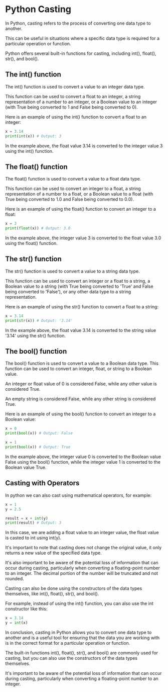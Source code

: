 # Python Casting

In Python, casting refers to the process of converting one data type to another.

This can be useful in situations where a specific data type is required for a particular operation or function.

Python offers several built-in functions for casting, including int(), float(), str(), and bool().

## The int() function

The int() function is used to convert a value to an integer data type.

This function can be used to convert a float to an integer, a string representation of a number to an integer, or a Boolean value to an integer (with True being converted to 1 and False being converted to 0).

Here is an example of using the int() function to convert a float to an integer:

```python
x = 3.14
print(int(x)) # Output: 3
```

In the example above, the float value 3.14 is converted to the integer value 3 using the int() function.

## The float() function

The float() function is used to convert a value to a float data type.

This function can be used to convert an integer to a float, a string representation of a number to a float, or a Boolean value to a float (with True being converted to 1.0 and False being converted to 0.0).

Here is an example of using the float() function to convert an integer to a float:

```python
x = 3
print(float(x)) # Output: 3.0
```

In the example above, the integer value 3 is converted to the float value 3.0 using the float() function.

## The str() function

The str() function is used to convert a value to a string data type.

This function can be used to convert an integer or a float to a string, a Boolean value to a string (with True being converted to 'True' and False being converted to 'False'), or any other data type to a string representation.

Here is an example of using the str() function to convert a float to a string:

```python
x = 3.14
print(str(x)) # Output: '3.14'
```

In the example above, the float value 3.14 is converted to the string value '3.14' using the str() function.

## The bool() function

The bool() function is used to convert a value to a Boolean data type. This function can be used to convert an integer, float, or string to a Boolean value.

An integer or float value of 0 is considered False, while any other value is considered True.

An empty string is considered False, while any other string is considered True.

Here is an example of using the bool() function to convert an integer to a Boolean value:

```python
x = 0
print(bool(x)) # Output: False

x = 1
print(bool(x)) # Output: True
```

In the example above, the integer value 0 is converted to the Boolean value False using the bool() function, while the integer value 1 is converted to the Boolean value True.

## Casting with Operators

In python we can also cast using mathematical operators, for example:

```python
x = 1
y = 2.5

result = x + int(y)
print(result) # Output: 3
```

In this case, we are adding a float value to an integer value, the float value is casted to int using int(y).

It's important to note that casting does not change the original value, it only returns a new value of the specified data type.

It's also important to be aware of the potential loss of information that can occur during casting, particularly when converting a floating-point number to an integer. The decimal portion of the number will be truncated and not rounded.

Casting can also be done using the constructors of the data types themselves, like int(), float(), str(), and bool().

For example, instead of using the int() function, you can also use the int constructor like this:

```python
x = 3.14
y = int(x)
```

In conclusion, casting in Python allows you to convert one data type to another and is a useful tool for ensuring that the data you are working with is in the correct format for a particular operation or function.

The built-in functions int(), float(), str(), and bool() are commonly used for casting, but you can also use the constructors of the data types themselves.

It's important to be aware of the potential loss of information that can occur during casting, particularly when converting a floating-point number to an integer.
